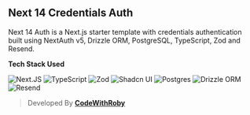 ## Next 14 Credentials Auth

Next 14 Auth is a Next.js starter template with credentials authentication built using NextAuth v5, Drizzle ORM, PostgreSQL, TypeScript, Zod and Resend.

**Tech Stack Used**

![Next.JS](https://img.shields.io/badge/Next.JS-000000?logo=nextdotjs)
![TypeScript](https://img.shields.io/badge/TypeScript-000000?logo=typescript)
![Zod](https://img.shields.io/badge/Zod-000000?logo=zod)
![Shadcn UI](https://img.shields.io/badge/Shadcn_UI-000000?logo=shadcnui)
![Postgres](https://img.shields.io/badge/PostgreSQL-000000?logo=postgresql)
![Drizzle ORM](https://img.shields.io/badge/Drizzle_ORM-000000?logo=drizzle)
![Resend](https://img.shields.io/badge/Resend-000000?logo=resend)

> Developed By **[CodeWithRoby](https://codewithroby.com/)**
